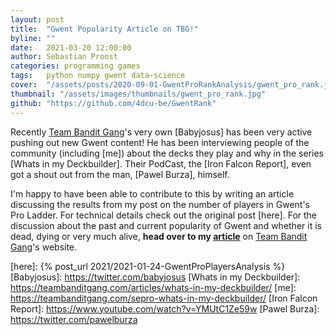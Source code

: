 ```yaml
---
layout: post
title:  "Gwent Popularity Article on TBG!"
byline: ""
date:   2021-03-20 12:00:00
author: Sebastian Proost
categories: programming games
tags:	python numpy gwent data-science
cover:  "/assets/posts/2020-09-01-GwentProRankAnalysis/gwent_pro_rank.jpg"
thumbnail: "/assets/images/thumbnails/gwent_pro_rank.jpg"
github: "https://github.com/4dcu-be/GwentRank"
---
```


Recently [Team Bandit Gang]'s very own [Babyjosus] has been very active pushing out new Gwent content! He has been
interviewing people of the community (including [me]) about the decks they play and why in the series 
[Whats in my Deckbuilder]. Their PodCast, the [Iron Falcon Report], even got a 
shout out from the man, [Pawel Burza], himself.

I'm happy to have been able to contribute to this by writing an article discussing the results from my post on the number
of players in Gwent's Pro Ladder. For technical details check out the original post [here]. For the discussion about
the past and current popularity of Gwent and whether it is dead, dying or very much alive, **head over to my [article]** 
on [Team Bandit Gang]'s website.

[Team Bandit Gang]: https://teambanditgang.com/
[article]: https://teambanditgang.com/gwent-popularity/
[here]: {% post_url 2021/2021-01-24-GwentProPlayersAnalysis %}
[Babyjosus]: https://twitter.com/babyjosus
[Whats in my Deckbuilder]: https://teambanditgang.com/articles/whats-in-my-deckbuilder/
[me]: https://teambanditgang.com/sepro-whats-in-my-deckbuilder/
[Iron Falcon Report]: https://www.youtube.com/watch?v=YMUtC1Ze59w
[Pawel Burza]: https://twitter.com/pawelburza
